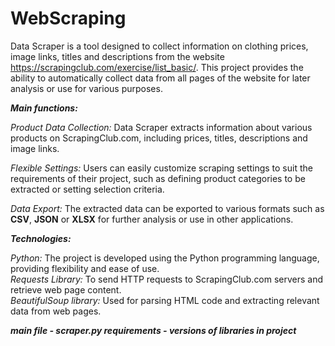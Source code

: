 # WebScraping
Data Scraper is a tool designed to collect information on clothing prices, image links, titles and descriptions from the website https://scrapingclub.com/exercise/list_basic/.
This project provides the ability to automatically collect data from all pages of the website for later analysis or use for various purposes.

***Main functions:***

*Product Data Collection:* Data Scraper extracts information about various products on ScrapingClub.com, including prices, titles, descriptions and image links.

*Flexible Settings:* Users can easily customize scraping settings to suit the requirements of their project, such as defining product categories to be extracted or setting selection criteria.

*Data Export:* The extracted data can be exported to various formats such as **CSV**, **JSON** or **XLSX** for further analysis or use in other applications.

***Technologies:***

*Python:* The project is developed using the Python programming language, providing flexibility and ease of use.   
*Requests Library:* To send HTTP requests to ScrapingClub.com servers and retrieve web page content.    
*BeautifulSoup library:* Used for parsing HTML code and extracting relevant data from web pages.     

***main file - scraper.py requirements - versions of libraries in project***
